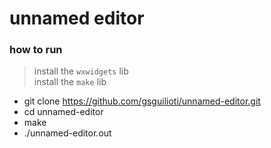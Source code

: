 # unnamed editor

### how to run

> install the `wxwidgets` lib  
> install the `make` lib
- git clone https://github.com/gsguilioti/unnamed-editor.git
- cd unnamed-editor
- make
- ./unnamed-editor.out